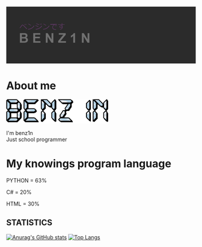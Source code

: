 ![image](header.png)

<h1>About me</h1>

![image](text.gif)

<p>I'm benz1n <br> Just school programmer</p>

<h1>My knowings program language</h1>

<p>PYTHON = 63%</p>
<p>C# = 20%</p>
<p>HTML = 30%</p>


<h2>STATISTICS</h2>

[![Anurag's GitHub stats](https://github-readme-stats.vercel.app/api?username=Benzin111&show_icons=true&theme=dracula)](https://github.com/Benzin111/github-readme-stats)
[![Top Langs](https://github-readme-stats.vercel.app/api/top-langs/?username=Benzin111&layout=compact)](https://github.com/Benzin111/github-readme-stats)
